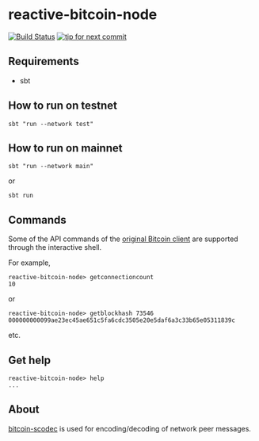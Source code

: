 reactive-bitcoin-node
==============
[![Build Status](https://travis-ci.org/yzernik/reactive-bitcoin-node.svg?branch=master)](https://travis-ci.org/yzernik/reactive-bitcoin-node)
[![tip for next commit](https://tip4commit.com/projects/1006.svg)](https://tip4commit.com/github/yzernik/reactive-bitcoin-node)


Requirements
--------------
- sbt

How to run on testnet
--------------
```
sbt "run --network test"
```

How to run on mainnet
--------------
```
sbt "run --network main"
```

or

```
sbt run
```

Commands
--------------
Some of the API commands of the [original Bitcoin client](https://en.bitcoin.it/wiki/Original_Bitcoin_client/API_calls_list) are supported through the interactive shell.

For example,

```
reactive-bitcoin-node> getconnectioncount
10
```

or

```
reactive-bitcoin-node> getblockhash 73546
000000000099ae23ec45ae651c5fa6cdc3505e20e5daf6a3c33b65e05311839c
```

etc.


Get help
--------------
```
reactive-bitcoin-node> help
...
```

About
--------------
[bitcoin-scodec](https://github.com/yzernik/bitcoin-scodec) is used for encoding/decoding of network peer messages.
